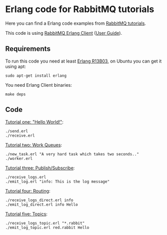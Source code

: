 # Erlang code for RabbitMQ tutorials #

Here you can find a Erlang code examples from [RabbitMQ
tutorials](https://www.rabbitmq.com/getstarted.html).

This code is using [RabbitMQ Erlang
Client](https://hg.rabbitmq.com/rabbitmq-erlang-client/) ([User
Guide](https://www.rabbitmq.com/erlang-client-user-guide.html)).

## Requirements

To run this code you need at least [Erlang
R13B03](https://www.erlang.org/download.html), on Ubuntu you can get it
using apt:

    sudo apt-get install erlang

You need Erlang Client binaries:

    make deps

## Code

[Tutorial one: "Hello World!"](https://www.rabbitmq.com/tutorial-one-python.html):

    ./send.erl
    ./receive.erl

[Tutorial two: Work Queues](https://www.rabbitmq.com/tutorial-two-python.html):

    ./new_task.erl "A very hard task which takes two seconds.."
    ./worker.erl

[Tutorial three: Publish/Subscribe](https://www.rabbitmq.com/tutorial-three-python.html):

    ./receive_logs.erl
    ./emit_log.erl "info: This is the log message"

[Tutorial four: Routing](https://www.rabbitmq.com/tutorial-four-python.html):

    ./receive_logs_direct.erl info
    ./emit_log_direct.erl info Hello

[Tutorial five: Topics](https://www.rabbitmq.com/tutorial-five-python.html):

    ./receive_logs_topic.erl "*.rabbit"
    ./emit_log_topic.erl red.rabbit Hello
